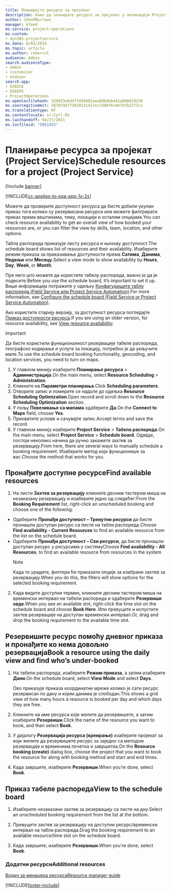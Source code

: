 ```yaml
---
title: Планирајте ресурсе за пројекат
description: Како да планирате ресурсе за пројекат у апликацији Project Service
author: JohnPBurrows
manager: kfend
ms.service: project-operations
ms.custom:
- dyn365-projectservice
ms.date: 8/03/2018
ms.topic: article
ms.author: ruhercul
audience: Admin
search.audienceType:
- admin
- customizer
- enduser
search.app:
- D365CE
- D365PS
- ProjectOperations
ms.openlocfilehash: 329923e6d47fd36881aea8db8eba41a868829220
ms.sourcegitcommit: 3d78338773929121d17ec3386f6cb67bfb2272cc
ms.translationtype: HT
ms.contentlocale: sr-Cyrl-RS
ms.lasthandoff: 04/27/2021
ms.locfileid: "5951452"
---
```

# <a name="schedule-resources-for-a-project-project-service"></a><span data-ttu-id="e8a33-103">Планирање ресурса за пројекат (Project Service)</span><span class="sxs-lookup"><span data-stu-id="e8a33-103">Schedule resources for a project (Project Service)</span></span>

[!include [banner](../includes/psa-now-project-operations.md)]

[!INCLUDE[cc-applies-to-psa-app-1x-2x](../includes/cc-applies-to-psa-app-1x-2x.md)]

<span data-ttu-id="e8a33-104">Можете да проверите доступност ресурса да бисте добили укупан приказ тога колико су резервисани ресурси или можете филтрирати приказ према вештинама, тиму, локацији и осталим опцијама.</span><span class="sxs-lookup"><span data-stu-id="e8a33-104">You can check resource availability to get an overall view of how booked your resources are, or you can filter the view by skills, team, location, and other options.</span></span>  
  
<span data-ttu-id="e8a33-105">Табла распореда приказује листу ресурса и њихову доступност.</span><span class="sxs-lookup"><span data-stu-id="e8a33-105">The schedule board shows list of resources and their availability.</span></span> <span data-ttu-id="e8a33-106">Изаберите режим приказа за приказивање доступности према **Сатима**, **Данима**, **Недељи** или **Месецу**.</span><span class="sxs-lookup"><span data-stu-id="e8a33-106">Select a view mode to show availability by **Hours**, **Day**, **Week**, or **Month**.</span></span>  
  
<span data-ttu-id="e8a33-107">Пре него што можете да користите табелу распореда, важно је да је подесите.</span><span class="sxs-lookup"><span data-stu-id="e8a33-107">Before you use the schedule board, it’s important to set it up.</span></span> <span data-ttu-id="e8a33-108">Више информација потражите у одељку [Конфигуришите таблу распореда (Field Service или Project Service Automation)](/dynamics365/field-service/configure-schedule-board).</span><span class="sxs-lookup"><span data-stu-id="e8a33-108">For more information, see [Configure the schedule board (Field Service or Project Service Automation)](/dynamics365/field-service/configure-schedule-board).</span></span>
  
<span data-ttu-id="e8a33-109">Ако користите старију верзију, за доступност ресурса погледајте [Приказ доступности ресурса](../psa/view-resource-availability.md).</span><span class="sxs-lookup"><span data-stu-id="e8a33-109">If you are using an older version, for resource availability, see [View resource availability](../psa/view-resource-availability.md).</span></span>  

> [!IMPORTANT]
>  <span data-ttu-id="e8a33-110">Да бисте користили функционалност резервације табеле распореда, географско кодирање и услуге за локацију, потребно је да укључите мапе.</span><span class="sxs-lookup"><span data-stu-id="e8a33-110">To use the schedule board booking functionality, geocoding, and location services, you need to turn on maps.</span></span>  
> 
> 1. <span data-ttu-id="e8a33-111">У главном менију изаберите **Планирање ресурса** > **Администрација**.</span><span class="sxs-lookup"><span data-stu-id="e8a33-111">On the main menu, select **Resource Scheduling** > **Administration**.</span></span>  
> 2. <span data-ttu-id="e8a33-112">Кликните на **Параметри планирања**.</span><span class="sxs-lookup"><span data-stu-id="e8a33-112">Click **Scheduling parameters**.</span></span>  
> 3. <span data-ttu-id="e8a33-113">Отворите запис и померите се надоле до одељка **Resource Scheduling Optimization**.</span><span class="sxs-lookup"><span data-stu-id="e8a33-113">Open record and scroll down to the **Resource Scheduling Optimization** section.</span></span>  
> 4. <span data-ttu-id="e8a33-114">У пољу **Повезивање са мапама** одаберите **Да**.</span><span class="sxs-lookup"><span data-stu-id="e8a33-114">On the **Connect to Maps** field, choose **Yes**.</span></span>  
> 5. <span data-ttu-id="e8a33-115">Прихватите услове и сачувајте запис.</span><span class="sxs-lookup"><span data-stu-id="e8a33-115">Accept terms and save the record.</span></span>  
> 6. <span data-ttu-id="e8a33-116">У главном менију изаберите **Project Service** > **Табела распореда**.</span><span class="sxs-lookup"><span data-stu-id="e8a33-116">On the main menu, select **Project Service** > **Schedule board**.</span></span> <span data-ttu-id="e8a33-117">Одавде, постоји неколико начина да ручно закажете захтев за резервацију.</span><span class="sxs-lookup"><span data-stu-id="e8a33-117">From here, there are several ways to manually schedule a booking requirement.</span></span> <span data-ttu-id="e8a33-118">Изаберите метод који функционише за вас.</span><span class="sxs-lookup"><span data-stu-id="e8a33-118">Choose the method that works for you.</span></span>
  
## <a name="find-available-resources"></a><span data-ttu-id="e8a33-119">Пронађите доступне ресурсе</span><span class="sxs-lookup"><span data-stu-id="e8a33-119">Find available resources</span></span>

1.  <span data-ttu-id="e8a33-120">На листи **Захтев за резервацију** кликните десним тастером миша на незаказану резервацију и изаберите једно од следећег:</span><span class="sxs-lookup"><span data-stu-id="e8a33-120">From the **Booking Requirement** list, right-click an unscheduled booking and choose one of the following:</span></span>  
  
- <span data-ttu-id="e8a33-121">Одаберите **Пронађи доступност – Тренутни ресурси** да бисте пронашли доступан ресурс са листе на табли распореда.</span><span class="sxs-lookup"><span data-stu-id="e8a33-121">Choose **Find availability - Current Resources** to find an available resource from the list on the schedule board.</span></span>  
- <span data-ttu-id="e8a33-122">Одаберите **Пронађи доступност – Сви ресурси**, да бисте пронашли доступан ресурс у ресурсима у систему</span><span class="sxs-lookup"><span data-stu-id="e8a33-122">Choose **Find availability - All Resources**, to find an available resource from resources in the system</span></span>  
   > [!NOTE]
   >  <span data-ttu-id="e8a33-123">Када то урадите, филтери ће приказати опције за изабрани захтев за резервацију.</span><span class="sxs-lookup"><span data-stu-id="e8a33-123">When you do this, the filters will show options for the selected booking requirement.</span></span>  
  
2. <span data-ttu-id="e8a33-124">Када видите доступни термин, кликните десним тастером миша на временски интервал на табели распореда и одаберите **Резервиши овде**.</span><span class="sxs-lookup"><span data-stu-id="e8a33-124">When you see an available slot, right-click the time slot on the schedule board and choose **Book Here**.</span></span> <span data-ttu-id="e8a33-125">Или превуците и испустите захтев резервације на доступан временски интервал.</span><span class="sxs-lookup"><span data-stu-id="e8a33-125">Or, drag and drop the booking requirement to the available time slot.</span></span>  
  

## <a name="book-a-resource-using-the-daily-view-and-find-whos-under-booked"></a><span data-ttu-id="e8a33-126">Резервишите ресурс помоћу дневног приказа и пронађите ко нема довољно резервација</span><span class="sxs-lookup"><span data-stu-id="e8a33-126">Book a resource using the daily view and find who’s under-booked</span></span>
  
1.  <span data-ttu-id="e8a33-127">На табели распореда, изаберите **Режим приказа**, а затим изаберите **Дани**.</span><span class="sxs-lookup"><span data-stu-id="e8a33-127">On the schedule board, select **View Mode** and select **Days**.</span></span>  
  
    <span data-ttu-id="e8a33-128">Ово приказује приказа координатне мреже колико је сати ресурс резервисан по дану и којим данима је слободан.</span><span class="sxs-lookup"><span data-stu-id="e8a33-128">This shows a grid view of how many hours a resource is booked per day and which days they are free.</span></span>  
  
2.  <span data-ttu-id="e8a33-129">Кликните на име ресурса који желите да резервишете, а затим изаберите **Резервиши**.</span><span class="sxs-lookup"><span data-stu-id="e8a33-129">Click the name of the resource you want to book, and then select **Book**.</span></span>  
  
3.  <span data-ttu-id="e8a33-130">У дијалогу **Резервација ресурса (креирање)** изаберите пројекат за који желите да резервишете ресурс за заједно са методом резервације и временима почетка и завршетка.</span><span class="sxs-lookup"><span data-stu-id="e8a33-130">On the **Resource booking (create)** dialog box, choose the project that you want to book the resource for along with booking method and start and end times.</span></span>  
  
4.  <span data-ttu-id="e8a33-131">Када завршите, изаберите **Резервиши**.</span><span class="sxs-lookup"><span data-stu-id="e8a33-131">When you’re done, select **Book**.</span></span>  
  
## <a name="view-to-the-schedule-board"></a><span data-ttu-id="e8a33-132">Приказ табеле распореда</span><span class="sxs-lookup"><span data-stu-id="e8a33-132">View to the schedule board</span></span>
  
1.  <span data-ttu-id="e8a33-133">Изаберите незаказани захтев за резервацију са листе на дну.</span><span class="sxs-lookup"><span data-stu-id="e8a33-133">Select an unscheduled booking requirement from the list at the bottom.</span></span>  
  
2.  <span data-ttu-id="e8a33-134">Превуците захтев за резервацију на доступни ресурс/временски интервал на табли распореда.</span><span class="sxs-lookup"><span data-stu-id="e8a33-134">Drag the booking requirement to an available resource/time slot on the schedule board.</span></span>  
  
3.  <span data-ttu-id="e8a33-135">Када завршите, изаберите **Резервиши**.</span><span class="sxs-lookup"><span data-stu-id="e8a33-135">When you're done, select **Book**.</span></span>  
  
### <a name="additional-resources"></a><span data-ttu-id="e8a33-136">Додатни ресурси</span><span class="sxs-lookup"><span data-stu-id="e8a33-136">Additional resources</span></span>  
 [<span data-ttu-id="e8a33-137">Водич за менаџера ресурса</span><span class="sxs-lookup"><span data-stu-id="e8a33-137">Resource manager guide</span></span>](../psa/resource-manager-guide.md)


[!INCLUDE[footer-include](../includes/footer-banner.md)]